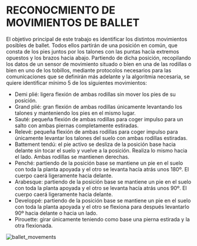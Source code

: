 # RECONOCMIENTO DE MOVIMIENTOS DE BALLET
El objetivo principal de este trabajo es identificar los distintos movimientos posibles de ballet.
Todos ellos partirán de una posición en común, que consta de los pies juntos por los talones con las puntas hacía extremos opuestos y los brazos hacia abajo.
Partiendo de dicha posición, recopilando los datos de un sensor de movimiento situado o bien en una de las rodillas o bien en uno de los tobillos, mediante protocolos
necesarios para las comunicaciones que se definirán más adelante y la algoritmia necesaria, se quiere identificar mínimo 5 de los siguientes movimientos:
- Demi plié: ligera flexión de ambas rodillas sin mover los pies de su posición.
- Grand plié: gran flexión de ambas rodillas únicamente levantando los talones y manteniendo los pies en el mismo lugar.
- Sauté: pequeña flexión de ambas rodillas para coger impulso para un salto con ambas piernas completamente estiradas.
- Relevé: pequeña flexión de ambas rodillas para coger impulso para únicamente levantar los talones del suelo con ambas rodillas estiradas.
- Battement tendú: el pie activo se desliza de la posición base hacia delante sin tocar el suelo y vuelve a la posición. Realiza lo mismo hacia el lado. Ambas rodillas se mantienen derechas.
- Penché: partiendo de la posición base se mantiene un pie en el suelo con toda la planta apoyada y el otro se levanta hacía atrás unos 180º. El cuerpo caerá ligeramente hacia delante.
- Arabesque: partiendo de la posición base se mantiene un pie en el suelo con toda la planta apoyada y el otro se levanta hacía atrás unos 90º. El cuerpo caerá ligeramente hacia delante.
- Developpé: partiendo de la posición base se mantiene un pie en el suelo con toda la planta apoyada y el otro se flexiona para después levantarlo 90º hacia delante o hacia un lado.
- Pirouette: girar únicamente teniendo como base una pierna estirada y la otra flexionada.

![ballet_movements](https://user-images.githubusercontent.com/113996288/207289832-f453353b-033c-454a-8935-5602edbe3862.png)
